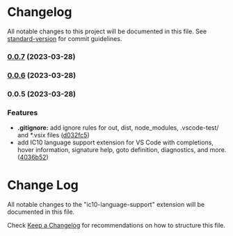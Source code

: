 # Changelog

All notable changes to this project will be documented in this file. See [standard-version](https://github.com/conventional-changelog/standard-version) for commit guidelines.

### [0.0.7](https://github.com/awilliamson/ic10-language-support/compare/v0.0.6...v0.0.7) (2023-03-28)

### [0.0.6](https://github.com/awilliamson/ic10-language-support/compare/v0.0.5...v0.0.6) (2023-03-28)

### 0.0.5 (2023-03-28)


### Features

* **.gitignore:** add ignore rules for out, dist, node_modules, .vscode-test/ and *.vsix files ([d032fc5](https://github.com/awilliamson/ic10-language-support/commit/d032fc596d8b4dc4d8aabb7f0428692e6194d713))
* add IC10 language support extension for VS Code with completions, hover information, signature help, goto definition, diagnostics, and more. ([4036b52](https://github.com/awilliamson/ic10-language-support/commit/4036b529d3d5325c7d8ff899eeaeed6ad3955d93))

# Change Log

All notable changes to the "ic10-language-support" extension will be documented in this file.

Check [Keep a Changelog](http://keepachangelog.com/) for recommendations on how to structure this file.
